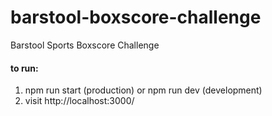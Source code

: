 # barstool-boxscore-challenge

Barstool Sports Boxscore Challenge

#### to run:

1. npm run start (production) or npm run dev (development)
2. visit http://localhost:3000/

